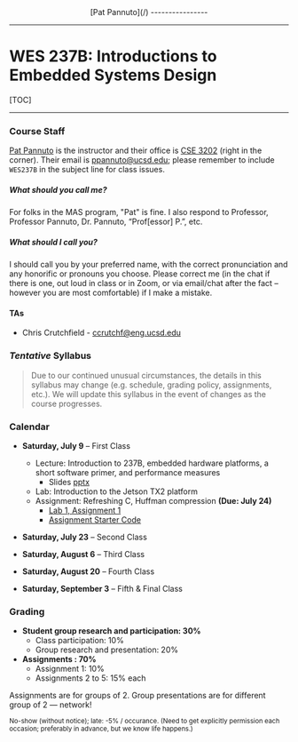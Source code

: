 <div align="center" markdown="1">
[Pat Pannuto](/)
----------------
</div>

---

WES 237B: Introductions to Embedded Systems Design
==================================================

<!--
## Overview

### Learning Goals

---
-->

[TOC]

---

### Course Staff

[Pat Pannuto](https://patpannuto.com) is the instructor and their office is [CSE 3202](https://cse.ucsd.edu/about/floormaps) (right in the corner).
Their email is [ppannuto@ucsd.edu](mailto:ppannuto@ucsd.edu?Subject=CSE141:);
please remember to include `WES237B` in the subject line for class issues.

##### What should you call me?
For folks in the MAS program, "Pat" is fine.
I also respond to Professor, Professor Pannuto, Dr. Pannuto, &ldquo;Prof[essor] P.&rdquo;, etc.

##### What should I call you?
I should call you by your preferred name, with the correct pronunciation and any honorific or pronouns you choose.
Please correct me (in the chat if there is one, out loud in class or in Zoom, or via email/chat after the fact – however you are most comfortable) if I make a mistake.


#### TAs

 - Chris Crutchfield - ccrutchf@eng.ucsd.edu


### _Tentative_ Syllabus

> Due to our continued unusual circumstances, the details in this syllabus may
> change (e.g. schedule, grading policy, assignments, etc.). We will update
> this syllabus in the event of changes as the course progresses.


### Calendar

 - **Saturday, July 9** &ndash; First Class
    - Lecture: Introduction to 237B, embedded hardware platforms, a short software primer, and performance measures
        - Slides [pptx](wes237b-su22-01-Intro_HWandHuffman.pptx)
    - Lab: Introduction to the Jetson TX2 platform
    - Assignment: Refreshing C, Huffman compression **(Due: July 24)**
        - [Lab 1, Assignment 1](assignment1.html)
        - [Assignment Starter Code](wes237b-a1-huffman.zip)

 - **Saturday, July 23** &ndash; Second Class
 - **Saturday, August 6** &ndash; Third Class
 - **Saturday, August 20** &ndash; Fourth Class
 - **Saturday, September 3** &ndash; Fifth & Final Class

### Grading

 - **Student group research and participation: 30%**
    - Class participation: 10%
    - Group research and presentation: 20% 
 - **Assignments : 70%**
    - Assignment 1: 10%
    - Assignments 2 to 5: 15% each

Assignments are for groups of 2. Group presentations are for different group of 2 — network!

<small>No-show (without notice); late: -5% / occurance. (Need to get explicitly permission
each occasion; preferably in advance, but we know life happens.)</small>

